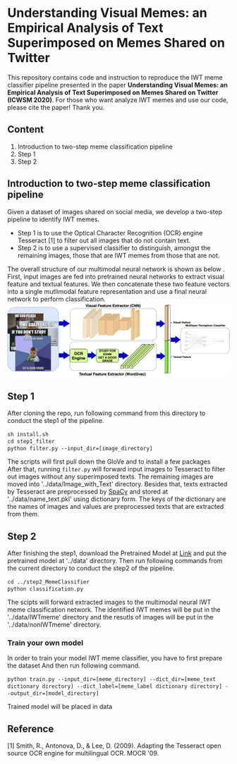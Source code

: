# Understanding Visual Memes: an Empirical Analysis of Text Superimposed on Memes Shared on Twitter

This repository contains code and instruction to reproduce the IWT meme classifier pipeline presented in the paper **Understanding Visual Memes: an Empirical Analysis of Text Superimposed on Memes Shared on Twitter (ICWSM 2020)**. For those who want analyze IWT memes and use our code, please cite the paper! Thank you.  

## Content

1. Introduction to two-step meme classification pipeline
2. Step 1
3. Step 2


## Introduction to two-step meme classification pipeline
Given a dataset of images shared on social media, we develop a two-step pipeline to identify IWT memes. <br />


- Step 1 is  to use  the  Optical Character Recognition (OCR) engine Tesseract [1] to filter out all images that do not contain text.<br />
- Step 2 is to use a supervised classifier to distinguish, amongst the remaining images, those that are IWT memes from those that are not.<br />

The  overall  structure  of  our  multimodal  neural network is shown as below . First, input images are fed into pretrained neural networks to extract visual feature and textual features. We then concatenate these two feature vectors into a single mutlimodal feature representation and use a final neural network to perform classification. 
![neural_network_image](image/neural_network.png)

## Step 1
After cloning the repo, run following command from this directory to conduct the step1 of the pipeline.
```
sh install.sh
cd step1_filter
python filter.py --input_dir=[image_directory]
```
The scripts will first pull down the GloVe and to install a few packages <br />
After that, running `filter.py` will forward input images to Tesseract to filter out images without any superimposed texts. The remaining images are moved into '../data/Image_with_Text' directory. Besides that, texts extracted by Tesseract are preprocessed by [SpaCy](https://spacy.io/) and stored at '../data/name_text.pkl' using dictionary form. The keys of the dictionary are the names of images and values are preprocessed texts that are extracted from them.  

## Step 2
After finishing the step1, download the Pretrained Model at [Link](https://drive.google.com/open?id=1uNju_ZNTYvqOxFbfJyHwxcMMgdsawEGG) and put the pretrained model at '../data' directory. Then run following commands from the current directory to conduct the step2 of the pipeline.
```
cd ../step2_MemeClassifier
python classification.py
```
The scipts will forward extracted images to the multimodal neural IWT meme classification network. The identified IWT memes will be put in the '../data/IWTmeme' directory and the resutls of images will be put in the '../data/nonIWTmeme' directory. 
### Train your own model
In order to train your model IWT meme classifier, you have to first prepare the dataset 
And then run following command.
```
python train.py --input_dir=[meme_directory] --dict_dir=[meme_text dictionary directory] --dict_label=[meme_label dictionary directory] --output_dir=[model_directory]
```
Trained model will be placed in data



## Reference
[1] Smith, R., Antonova, D., & Lee, D. (2009). Adapting the Tesseract open source OCR engine for multilingual OCR. MOCR '09.
